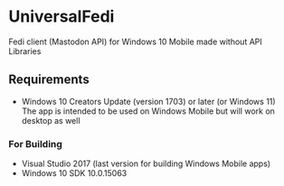 # UniversalFedi
Fedi client (Mastodon API) for Windows 10 Mobile made without API Libraries

## Requirements
 - Windows 10 Creators Update (version 1703) or later (or Windows 11)  
    The app is intended to be used on Windows Mobile but will work on desktop as well  

### For Building
 - Visual Studio 2017 (last version for building Windows Mobile apps)
 - Windows 10 SDK 10.0.15063
